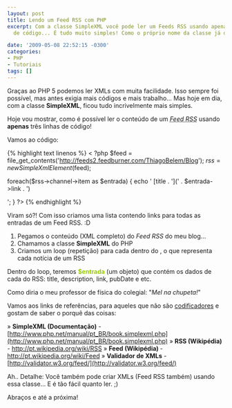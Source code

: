 ```yaml
---
layout: post
title: Lendo um Feed RSS com PHP
excerpt: Com a classe SimpleXML você pode ler um Feeds RSS usando apenas três linhas
  de código... É tudo muito simples! Como o próprio nome da classe já diz.

date: '2009-05-08 22:52:15 -0300'
categories:
- PHP
- Tutoriais
tags: []
---
```

Graças ao PHP 5 podemos ler XMLs com muita facilidade. Isso sempre foi possível, mas antes exigia mais códigos e mais trabalho... Mas hoje em dia, com a classe <strong>SimpleXML</strong>, ficou tudo incrivelmente mais simples.

Hoje vou mostrar, como é possível ler o conteúdo de um <abbr title="Really Simple Syndication"><em>Feed RSS</em></abbr> usando <strong>apenas</strong> três linhas de código!

Vamos ao código:


{% highlight text linenos %}
< ?php
$feed = file_get_contents('http://feeds2.feedburner.com/ThiagoBelem/Blog');
$rss = new SimpleXmlElement($feed);

foreach($rss->channel->item as $entrada) {
echo '
[title . '](' . $entrada->link . ')

';
}
?>
{% endhighlight %}

Viram só?! Com isso criamos uma lista contendo links para todas as entradas de um Feed RSS. :D

<ol>
<li>Pegamos o conteúdo (XML completo) do <em>Feed RSS</em> do meu blog...</li>
<li>Chamamos a classe <strong>SimpleXML</strong> do PHP</li>
<li>Criamos um loop (repetição) para cada <strong><item></strong> dentro do <strong><channel></strong>, o que representa cada notícia de um RSS</li>
</ol>
Dentro do loop, teremos <span style="color: #99cc00;"><strong>$entrada</strong></span> (um objeto) que contém os dados de cada <item> do RSS: title, description, link, pubDate e etc.

Como diria o meu professor de física do colegial: "<em>Mel na chupeta!</em>"

Vamos aos links de referências, para aqueles que não são [codificadores](/codificadores-e-programadores) e gostam de saber o porquê das coisas:

» <strong>SimpleXML (Documentação)</strong> - [http://www.php.net/manual/pt_BR/book.simplexml.php](http://www.php.net/manual/pt_BR/book.simplexml.php)
» <strong>RSS (Wikipédia)</strong> - <a href="http://pt.wikipedia.org/wiki/RSS" target="_blank">http://pt.wikipedia.org/wiki/RSS
</a>» <strong>Feed (Wikipédia) </strong>- <a href="http://pt.wikipedia.org/wiki/Feed" target="_blank">http://pt.wikipedia.org/wiki/Feed
</a>» <strong>Validador de XMLs</strong> - [http://validator.w3.org/feed/](http://validator.w3.org/feed/)

Ah.. Detalhe: Você também pode criar XMLs (Feed RSS também) usando essa classe... E é tão fácil quanto ler. ;)

Abraços e até a próxima!

